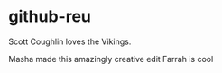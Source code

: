 # github-reu

Scott Coughlin loves the Vikings.

Masha made this amazingly creative edit
Farrah is cool


